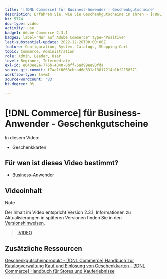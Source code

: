 ```yaml
---
title: '[!DNL Commerce] für Business-Anwender - Geschenkgutscheine'
description: Erfahren Sie, wie Sie Geschenkgutscheine in Ihren - [!DNL Commerce]  aufnehmen.
kt: 5774
doc-type: video
activity: use
badge1: Adobe Commerce 2.3.1
badge2: label="Nur auf Adobe Commerce" type="Positive"
last-substantial-update: 2022-12-28T00:00:00Z
feature: Configuration, System, Catalogs, Shopping Cart
topic: Commerce, Administration
role: Admin, Leader, User
level: Beginner, Intermediate
exl-id: e643ee2a-776b-4840-8bff-6ad99ee98fda
source-git-commit: f7aa1f0063cbcad6d331a13817214b1bf2158571
workflow-type: tm+mt
source-wordcount: '83'
ht-degree: 0%

---
```


# [!DNL Commerce] für Business-Anwender - Geschenkgutscheine

In diesem Video:

- Geschenkkarten

## Für wen ist dieses Video bestimmt?

- Business-Anwender

## Videoinhalt

>[!NOTE]
>
>Der Inhalt im Video entspricht Version 2.3.1. Informationen zu Aktualisierungen in späteren Versionen finden Sie in den [Versionshinweisen](https://experienceleague.adobe.com/docs/commerce-operations/release/notes/overview.html?lang=de).

>[!VIDEO](https://video.tv.adobe.com/v/329960?quality=12&learn=on&captions=ger)

## Zusätzliche Ressourcen

[Geschenkgutscheinprodukt - [!DNL Commerce] Handbuch zur Katalogverwaltung](https://experienceleague.adobe.com/docs/commerce-admin/catalog/products/types/product-gift-card-create.html?lang=de)
[Kauf und Einlösung von Geschenkkarten - [!DNL Commerce] Handbuch für Stores und Kauferlebnisse](https://experienceleague.adobe.com/docs/commerce-admin/stores-sales/point-of-purchase/gift-cards/product-gift-card-workflow.html?lang=de)

